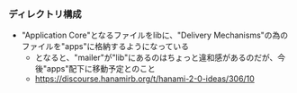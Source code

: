 ### ディレクトリ構成

* "Application Core"となるファイルをlibに、"Delivery Mechanisms"の為のファイルを"apps"に格納するようになっている
  * となると、"mailer"が"lib"にあるのはちょっと違和感があるのだが、今後"apps"配下に移動予定とのこと
  * https://discourse.hanamirb.org/t/hanami-2-0-ideas/306/10
